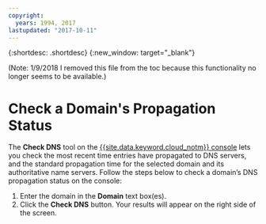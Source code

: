 ```yaml
---
copyright:
  years: 1994, 2017
lastupdated: "2017-10-11"
---
```


{:shortdesc: .shortdesc}
{:new_window: target="_blank"}

(Note: 1/9/2018 I removed this file from the toc because this functionality no longer seems to be available.)

# Check a Domain's Propagation Status

The **Check DNS** tool on the [{{site.data.keyword.cloud_notm}} console](https://{DomainName}/) lets you check the most recent time entries have propagated to DNS servers, and the standard propagation time for the selected domain and its authoritative name servers.  Follow the steps below to check a domain’s DNS propagation status on the console:

1. Enter the domain in the **Domain** text box(es).
2. Click the **Check DNS** button.  Your results will appear on the right side of the screen.
